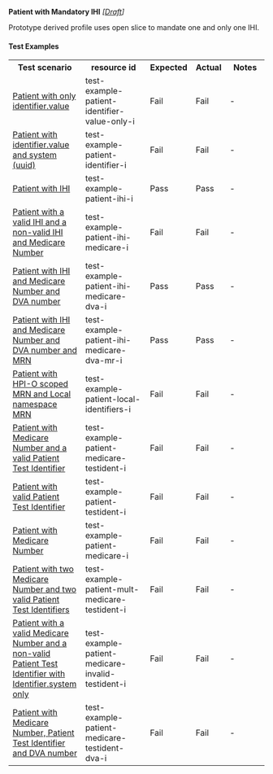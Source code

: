 **Patient with Mandatory IHI** *[[Draft](http://hl7.org/fhir/r4/valueset-publication-status.html)]*

Prototype derived profile uses open slice to mandate one and only one IHI.

#### Test Examples

<table class="list" style="width:100%">
    <colgroup>
       <col span="1" style="width: 24%;"/>
       <col span="1" style="width: 25%;"/>
       <col span="1" style="width: 10%;"/>
       <col span="1" style="width: 10%;"/>
       <col span="1" style="width: 15%;"/>
    </colgroup>
	<tbody>
      <tr>
        <th>Test scenario</th>
        <th>resource id</th>
        <th>Expected</th>
        <th>Actual</th>
		<th>Notes</th>
      </tr>
      <tr>
        <td><a href="Patient-test-example-patient-identifier-value-only-i.html">Patient with only identifier.value</a></td>
        <td>test-example-patient-identifier-value-only-i</td>
        <td>Fail</td>
        <td>Fail</td>
        <td>-</td>
      </tr>
      <tr>
        <td><a href="Patient-test-example-patient-identifier-i.html">Patient with identifier.value and system (uuid)</a></td>
        <td>test-example-patient-identifier-i</td>
        <td>Fail</td>
        <td>Fail</td>
        <td>-</td>
      </tr>
      <tr>
        <td><a href="Patient-test-example-patient-ihi-i.html">Patient with IHI</a></td>
        <td>test-example-patient-ihi-i</td>
        <td>Pass</td>
        <td>Pass</td>
        <td>-</td>
      </tr>
      <tr>
        <td><a href="Patient-test-example-patient-ihi-medicare-i.html">Patient with a valid IHI and a non-valid IHI and Medicare Number</a></td>
        <td>test-example-patient-ihi-medicare-i</td>
        <td>Fail</td>
        <td>Fail</td>
        <td>-</td>
      </tr>
      <tr>
        <td><a href="Patient-test-example-patient-ihi-medicare-dva-i.html">Patient with IHI and Medicare Number and DVA number</a></td>
        <td>test-example-patient-ihi-medicare-dva-i</td>
        <td>Pass</td>
        <td>Pass</td>
        <td>-</td>
      </tr>
      <tr>
        <td><a href="Patient-test-example-patient-ihi-medicare-dva-mr-i.html">Patient with IHI and Medicare Number and DVA number and MRN</a></td>
        <td>test-example-patient-ihi-medicare-dva-mr-i</td>
        <td>Pass</td>
        <td>Pass</td>
        <td>-</td>
      </tr>
      <tr>
        <td><a href="Patient-test-example-patient-local-identifiers-i.html">Patient with HPI-O scoped MRN and Local namespace MRN</a></td>
        <td>test-example-patient-local-identifiers-i</td>
        <td>Fail</td>
        <td>Fail</td>
        <td>-</td>
      </tr>
      <tr>
        <td><a href="Patient-test-example-patient-medicare-testident-i.html">Patient with Medicare Number and a valid Patient Test Identifier</a></td>
        <td>test-example-patient-medicare-testident-i</td>
        <td>Fail</td>
        <td>Fail</td>
        <td>-</td>
      </tr>
      <tr>
        <td><a href="Patient-test-example-patient-testident-i.html">Patient with valid Patient Test Identifier</a></td>
        <td>test-example-patient-testident-i</td>
        <td>Fail</td>
        <td>Fail</td>
        <td>-</td>
      </tr>
      <tr>
        <td><a href="Patient-test-example-patient-medicare-i.html">Patient with Medicare Number</a></td>
        <td>test-example-patient-medicare-i</td>
        <td>Fail</td>
        <td>Fail</td>
        <td>-</td>
      </tr>
      <tr>
        <td><a href="Patient-test-example-patient-mult-medicare-testident-i.html">Patient with two Medicare Number and two valid Patient Test Identifiers</a></td>
        <td>test-example-patient-mult-medicare-testident-i</td>
        <td>Fail</td>
        <td>Fail</td>
        <td>-</td>
      </tr>
      <tr>
        <td><a href="Patient-test-example-patient-medicare-invalid-testident-i.html">Patient with a valid Medicare Number and a non-valid Patient Test Identifier with Identifier.system only</a></td>
        <td>test-example-patient-medicare-invalid-testident-i</td>
        <td>Fail</td>
        <td>Fail</td>
        <td>-</td>
      </tr>
      <tr>
        <td><a href="Patient-test-example-patient-medicare-testident-dva-i.html">Patient with Medicare Number, Patient Test Identifier and DVA number</a></td>
        <td>test-example-patient-medicare-testident-dva-i</td>
        <td>Fail</td>
        <td>Fail</td>
        <td>-</td>
      </tr>
    </tbody>
</table>

